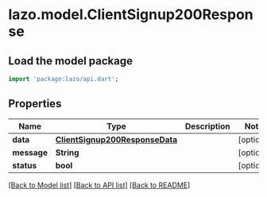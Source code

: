 # lazo.model.ClientSignup200Response

## Load the model package
```dart
import 'package:lazo/api.dart';
```

## Properties
Name | Type | Description | Notes
------------ | ------------- | ------------- | -------------
**data** | [**ClientSignup200ResponseData**](ClientSignup200ResponseData.md) |  | [optional] 
**message** | **String** |  | [optional] 
**status** | **bool** |  | [optional] 

[[Back to Model list]](../README.md#documentation-for-models) [[Back to API list]](../README.md#documentation-for-api-endpoints) [[Back to README]](../README.md)


